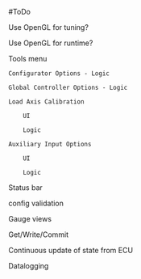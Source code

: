 #ToDo

Use OpenGL for tuning?

Use OpenGL for runtime?

Tools menu

    Configurator Options - Logic
    
    Global Controller Options - Logic
    
    Load Axis Calibration
        
        UI
        
        Logic

    Auxiliary Input Options
        
        UI
        
        Logic

Status bar

config validation

Gauge views

Get/Write/Commit

Continuous update of state from ECU

Datalogging

